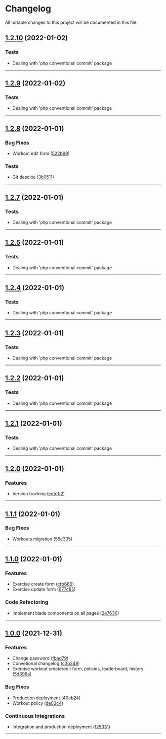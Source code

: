 <!--- BEGIN HEADER -->
# Changelog

All notable changes to this project will be documented in this file.
<!--- END HEADER -->

## [1.2.10](https://github.com/kishieel/gym-tracker-website/compare/v1.2.9...v1.2.10) (2022-01-02)

### Tests
* Dealing with 'php conventional commit' package

---

## [1.2.9](https://github.com/kishieel/gym-tracker-website/compare/v1.2.8...v1.2.9) (2022-01-02)

### Tests
* Dealing with 'php conventional commit' package

---

## [1.2.8](https://github.com/kishieel/gym-tracker-website/compare/v1.2.7...v1.2.8) (2022-01-01)
### Bug Fixes

* Workout edit form ([522b99](https://github.com/kishieel/gym-tracker-website/commit/522b995818fef8cc426ac9a2eb688e5f8269e311))

### Tests

* Git descibe ([3b0511](https://github.com/kishieel/gym-tracker-website/commit/3b0511d64ae9ac62277b7c951d72b9879fcfea42))


---

## [1.2.7](https://github.com/kishieel/gym-tracker-website/compare/v1.2.6...v1.2.7) (2022-01-01)

### Tests
* Dealing with 'php conventional commit' package

---

## [1.2.5](https://github.com/kishieel/gym-tracker-website/compare/v1.2.4...v1.2.5) (2022-01-01)

### Tests
* Dealing with 'php conventional commit' package

---

## [1.2.4](https://github.com/kishieel/gym-tracker-website/compare/v1.2.3...v1.2.4) (2022-01-01)

### Tests
* Dealing with 'php conventional commit' package

---

## [1.2.3](https://github.com/kishieel/gym-tracker-website/compare/v1.2.2...v1.2.3) (2022-01-01)

### Tests
* Dealing with 'php conventional commit' package

---

## [1.2.2](https://github.com/kishieel/gym-tracker-website/compare/v1.2.1...v1.2.2) (2022-01-01)

### Tests
* Dealing with 'php conventional commit' package

---

## [1.2.1](https://github.com/kishieel/gym-tracker-website/compare/v1.2.0...v1.2.1) (2022-01-01)

### Tests
* Dealing with 'php conventional commit' package

---

## [1.2.0](https://github.com/kishieel/gym-tracker-website/compare/v1.1.1...v1.2.0) (2022-01-01)
### Features

* Version tracking ([edbfb2](https://github.com/kishieel/gym-tracker-website/commit/edbfb2ec956e5031d906753f9ac3d73c64548d42))


---

## [1.1.1](https://github.com/kishieel/gym-tracker-website/compare/v1.1.0...v1.1.1) (2022-01-01)
### Bug Fixes

* Workouts migration ([55e335](https://github.com/kishieel/gym-tracker-website/commit/55e3353419dc3bda41ac10fc3c3208153c89820c))


---

## [1.1.0](https://github.com/kishieel/gym-tracker-website/compare/v1.0.0...v1.1.0) (2022-01-01)
### Features

* Exercise create form ([cfb666](https://github.com/kishieel/gym-tracker-website/commit/cfb666a067a80d49035a0ce4711154eb267df0c5))
* Exercise update form ([677c85](https://github.com/kishieel/gym-tracker-website/commit/677c852985a3926d637e78dfd3fdc0fdac41dddc))

### Code Refactoring

* Implement blade components on all pages ([2e7630](https://github.com/kishieel/gym-tracker-website/commit/2e76301bf7f4cfc038ed1d832f459c98719e9a58))


---

## [1.0.0](https://github.com/kishieel/gym-tracker-website/compare/2b95130ea37b42fb30c7e3aa1c35de1c40c4b7c6...v1.0.0) (2021-12-31)
### Features

* Change password ([fbad79](https://github.com/kishieel/gym-tracker-website/commit/fbad791db470bdac38b9eb207c38f3aae05995f1))
* Convetional changelog ([c3b348](https://github.com/kishieel/gym-tracker-website/commit/c3b3487dda18fcd0d65b978ed2ddaf2eb583f65e))
* Exercise workout create/edit form, policies, leaderboard, history ([5d398a](https://github.com/kishieel/gym-tracker/commit/5d398a8aa709a2bba5eb75075c6e6fd001bfcc3c))

### Bug Fixes

* Production deployment ([40eb24](https://github.com/kishieel/gym-tracker-website/commit/40eb24fe84933867c3efc5dfb92f0fb8aad34668))
* Workout policy ([de03c4](https://github.com/kishieel/gym-tracker-website/commit/de03c4a6a85a8f879149b76b62d8f353e06a7bea))

### Continuous Integrations

* Integration and production deployment ([f25331](https://github.com/kishieel/gym-tracker-website/commit/f25331c7d160999e3e8f5d2ff8d49dcd1afb446e))


---

